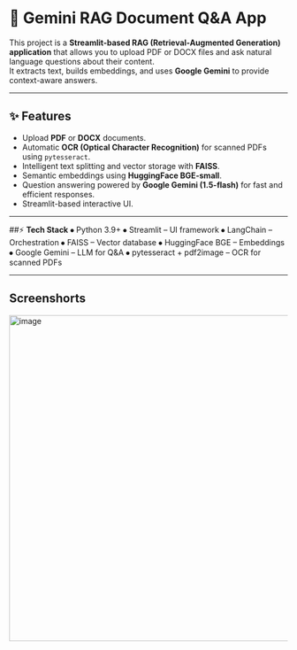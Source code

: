 # 📄 Gemini RAG Document Q&A App

This project is a **Streamlit-based RAG (Retrieval-Augmented Generation) application** that allows you to upload PDF or DOCX files and ask natural language questions about their content.  
It extracts text, builds embeddings, and uses **Google Gemini** to provide context-aware answers.  

---

## ✨ Features
- Upload **PDF** or **DOCX** documents.
- Automatic **OCR (Optical Character Recognition)** for scanned PDFs using `pytesseract`.
- Intelligent text splitting and vector storage with **FAISS**.
- Semantic embeddings using **HuggingFace BGE-small**.
- Question answering powered by **Google Gemini (1.5-flash)** for fast and efficient responses.
- Streamlit-based interactive UI.

---

##⚡ **Tech Stack**
⦁	Python 3.9+
⦁	Streamlit – UI framework
⦁	LangChain – Orchestration
⦁	FAISS – Vector database
⦁	HuggingFace BGE – Embeddings
⦁	Google Gemini – LLM for Q&A
⦁	pytesseract + pdf2image – OCR for scanned PDFs

---

## Screenshorts


<img width="975" height="589" alt="image" src="https://github.com/user-attachments/assets/73a6d197-df92-4a7b-ba8b-6f7c72aefd69" />



